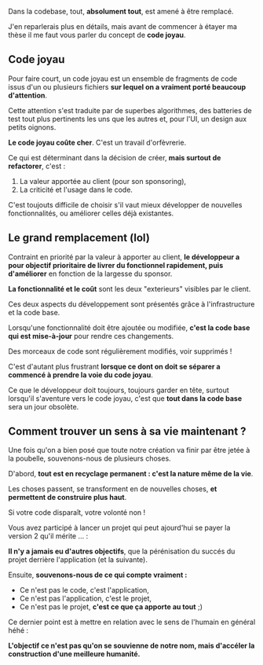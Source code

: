 Dans la codebase, tout, **absolument tout**, est amené à être remplacé.

J'en reparlerais plus en détails, mais avant de commencer à étayer ma thèse il me faut vous parler du concept de **code joyau**.

## Code joyau

Pour faire court, un code joyau est un ensemble de fragments de code issus d'un ou plusieurs fichiers **sur lequel on a vraiment porté beaucoup d'attention**.

Cette attention s'est traduite par de superbes algorithmes, des batteries de test tout plus pertinents les uns que les autres et, pour l'UI, un design aux petits oignons.

**Le code joyau coûte cher**. C'est un travail d'orfèvrerie.

Ce qui est déterminant dans la décision de créer, **mais surtout de refactorer**, c'est :

1. La valeur apportée au client (pour son sponsoring),
2. La criticité et l'usage dans le code.

C'est toujouts difficile de choisir s'il vaut mieux développer de nouvelles fonctionnalités, ou améliorer celles déjà existantes.

## Le grand remplacement (lol)

Contraint en priorité par la valeur à apporter au client, **le développeur a pour objectif prioritaire de livrer du fonctionnel rapidement, puis d'améliorer** en fonction de la largesse du sponsor.

**La fonctionnalité et le coût** sont les deux "exterieurs" visibles par le client.

Ces deux aspects du développement sont présentés grâce à l'infrastructure et la code base.

Lorsqu'une fonctionnalité doit être ajoutée ou modifiée, **c'est la code base qui est mise-à-jour** pour rendre ces changements.

Des morceaux de code sont régulièrement modifiés, voir supprimés !

C'est d'autant plus frustrant **lorsque ce dont on doit se séparer a commencé à prendre la voie du code joyau**.

Ce que le développeur doit toujours, toujours garder en tête, surtout lorsqu'il s'aventure vers le code joyau, c'est que **tout dans la code base** sera un jour obsolète.

## Comment trouver un sens à sa vie maintenant ?

Une fois qu'on a bien posé que toute notre création va finir par être jetée à la poubelle, souvenons-nous de plusieurs choses.

D'abord, **tout est en recyclage permanent : c'est la nature même de la vie**.

Les choses passent, se transforment en de nouvelles choses, **et permettent de construire plus haut**.

Si votre code disparaît, votre volonté non !

Vous avez participé à lancer un projet qui peut ajourd'hui se payer la version 2 qu'il mérite ... :

**Il n'y a jamais eu d'autres objectifs**, que la pérénisation du succés du projet derrière l'application (et la suivante).

Ensuite, **souvenons-nous de ce qui compte vraiment :**

* Ce n'est pas le code, c'est l'application,
* Ce n'est pas l'application, c'est le projet,
* Ce n'est pas le projet, **c'est ce que ça apporte au tout** ;)

Ce dernier point est à mettre en relation avec le sens de l'humain en général héhé :

**L'objectif ce n'est pas qu'on se souvienne de notre nom, mais d'accéler la construction d'une meilleure humanité.**